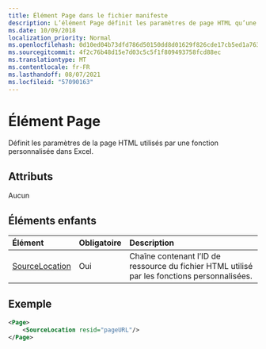 ```yaml
---
title: Élément Page dans le fichier manifeste
description: L’élément Page définit les paramètres de page HTML qu’une fonction personnalisée utilise dans Excel.
ms.date: 10/09/2018
localization_priority: Normal
ms.openlocfilehash: 0d10ed04b73dfd786d50150dd8d01629f826cde17cb5ed1a7633d7319b5d6490
ms.sourcegitcommit: 4f2c76b48d15e7d03c5c5f1f809493758fcd88ec
ms.translationtype: MT
ms.contentlocale: fr-FR
ms.lasthandoff: 08/07/2021
ms.locfileid: "57090163"
---
```

# <a name="page-element"></a>Élément Page

Définit les paramètres de la page HTML utilisés par une fonction personnalisée dans Excel.

## <a name="attributes"></a>Attributs

Aucun

## <a name="child-elements"></a>Éléments enfants

|  Élément  |  Obligatoire  |  Description  |
|:-----|:-----|:-----|
|  [SourceLocation](customfunctionssourcelocation.md)  |  Oui  | Chaîne contenant l’ID de ressource du fichier HTML utilisé par les fonctions personnalisées. |

## <a name="example"></a>Exemple

```xml
<Page>
    <SourceLocation resid="pageURL"/>
</Page>
```
